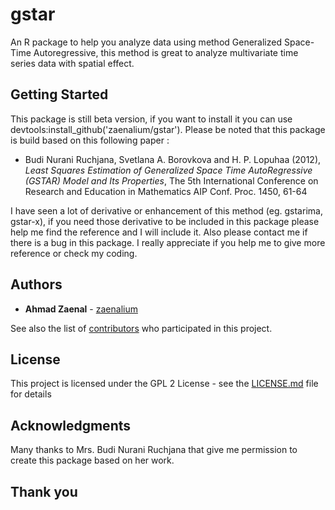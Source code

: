 # gstar

An R package to help you analyze data using method Generalized Space-Time Autoregressive, this method is great to analyze multivariate time series data with spatial effect.

## Getting Started
This package is still beta version, if you want to install it you can use devtools:install_github('zaenalium/gstar').
Please be noted that this package is build based on this following paper :

* Budi Nurani Ruchjana, Svetlana A. Borovkova and H. P. Lopuhaa (2012), *Least Squares Estimation of Generalized Space Time AutoRegressive (GSTAR) Model and Its Properties*, The 5th International Conference on Research and Education in Mathematics AIP Conf. Proc. 1450, 61-64

I have seen a lot of derivative or enhancement of this method (eg. gstarima, gstar-x), if you need those derivative to be included in this package please help me find the reference and I will include it.
Also please contact me if there is a bug in this package. I really appreciate if you help me to give more reference or check my coding. 


## Authors

* **Ahmad Zaenal** - [zaenalium](https://github.com/zaenalium)

See also the list of [contributors](https://github.com/your/project/contributors) who participated in this project.

## License

This project is licensed under the GPL 2 License - see the [LICENSE.md](LICENSE.md) file for details

## Acknowledgments

Many thanks to Mrs. Budi Nurani Ruchjana that give me permission to create this package based on her work.

## Thank you

